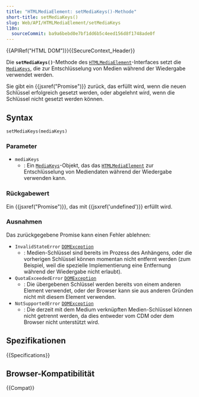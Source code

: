 ```yaml
---
title: "HTMLMediaElement: setMediaKeys()-Methode"
short-title: setMediaKeys()
slug: Web/API/HTMLMediaElement/setMediaKeys
l10n:
  sourceCommit: ba9a6bebd0e7bf1dd6b5c4eed156d8f1748ade0f
---
```


{{APIRef("HTML DOM")}}{{SecureContext_Header}}

Die **`setMediaKeys()`**-Methode des [`HTMLMediaElement`](/de/docs/Web/API/HTMLMediaElement)-Interfaces setzt die [`MediaKeys`](/de/docs/Web/API/MediaKeys), die zur Entschlüsselung von Medien während der Wiedergabe verwendet werden.

Sie gibt ein {{jsxref("Promise")}} zurück, das erfüllt wird, wenn die neuen Schlüssel erfolgreich gesetzt werden, oder abgelehnt wird, wenn die Schlüssel nicht gesetzt werden können.

## Syntax

```js-nolint
setMediaKeys(mediaKeys)
```

### Parameter

- `mediaKeys`
  - : Ein [`MediaKeys`](/de/docs/Web/API/MediaKeys)-Objekt, das das [`HTMLMediaElement`](/de/docs/Web/API/HTMLMediaElement) zur Entschlüsselung von Mediendaten während der Wiedergabe verwenden kann.

### Rückgabewert

Ein {{jsxref("Promise")}}, das mit {{jsxref('undefined')}} erfüllt wird.

### Ausnahmen

Das zurückgegebene Promise kann einen Fehler ablehnen:

- `InvalidStateError` [`DOMException`](/de/docs/Web/API/DOMException)
  - : Medien-Schlüssel sind bereits im Prozess des Anhängens, oder die vorherigen Schlüssel können momentan nicht entfernt werden (zum Beispiel, weil die spezielle Implementierung eine Entfernung während der Wiedergabe nicht erlaubt).
- `QuotaExceededError` [`DOMException`](/de/docs/Web/API/DOMException)
  - : Die übergebenen Schlüssel werden bereits von einem anderen Element verwendet, oder der Browser kann sie aus anderen Gründen nicht mit diesem Element verwenden.
- `NotSupportedError` [`DOMException`](/de/docs/Web/API/DOMException)
  - : Die derzeit mit dem Medium verknüpften Medien-Schlüssel können nicht getrennt werden, da dies entweder vom CDM oder dem Browser nicht unterstützt wird.

## Spezifikationen

{{Specifications}}

## Browser-Kompatibilität

{{Compat}}
